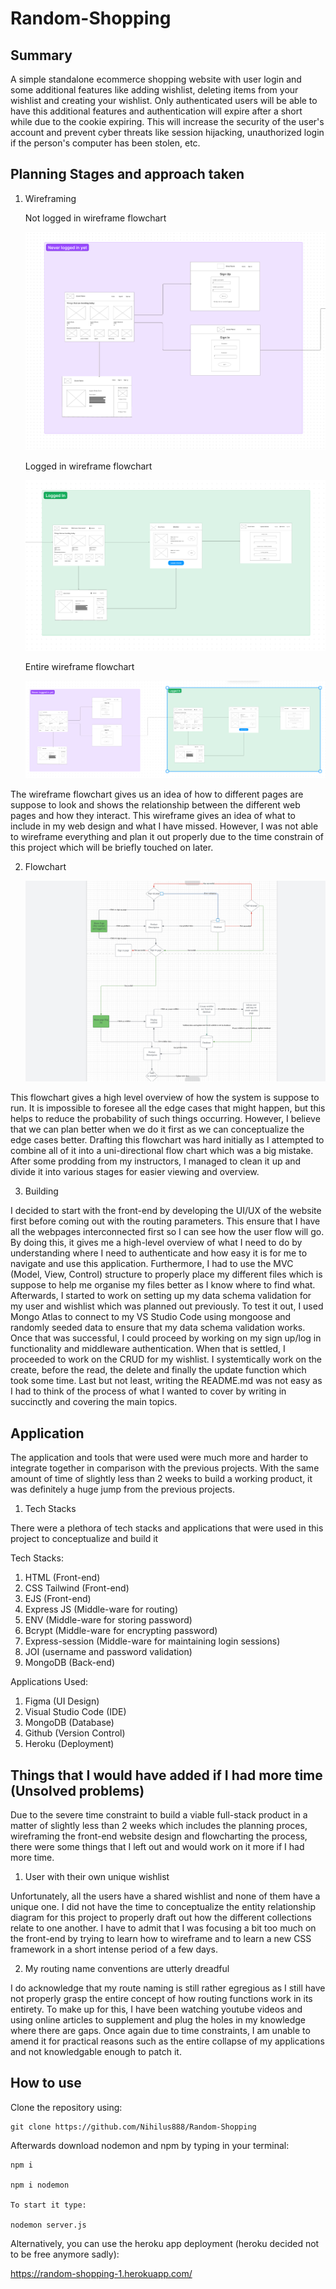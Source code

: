 # Random-Shopping

## Summary

A simple standalone ecommerce shopping website with user login and some additional features like adding wishlist, deleting items from your wishlist
and creating your wishlist. Only authenticated users will be able to have this additional features and authentication will expire after
a short while due to the cookie expiring. This will increase the security of the user's account and prevent cyber threats like session
hijacking, unauthorized login if the person's computer has been stolen, etc.

## Planning Stages and approach taken

1. Wireframing

   Not logged in wireframe flowchart

   ![NotLoggedIn](public/img/NotLoggedIn.png)

   Logged in wireframe flowchart

   ![LoggedIn](public/img/LoggedIn.png)

   Entire wireframe flowchart

   ![Wireframe](public/img/Wireframe.png)


The wireframe flowchart gives us an idea of how to different pages are suppose to look and shows the relationship between the different web
pages and how they interact. This wireframe gives an idea of what to include in my web design and what I have missed. However, I was not able to wireframe everything and plan it out properly due to the time constrain of this project which will be briefly touched on later.

2. Flowchart

   ![Flowchart](public/img/Flowchart.png)

This flowchart gives a high level overview of how the system is suppose to run. It is impossible to foresee all the edge cases that might happen, but this helps to reduce the probability of such things occurring. However, I believe that we can plan better when we do it first as we can conceptualize the edge cases better. Drafting this flowchart was hard initially as I attempted to combine all of it into a uni-directional flow chart which was a big mistake. After some prodding from my instructors, I managed to clean it up and divide it into various stages for easier viewing and overview.

3. Building

I decided to start with the front-end by developing the UI/UX of the website first before coming out with the routing parameters. This ensure that I have all the webpages interconnected first so I can see how the user flow will go. By doing this, it gives me a high-level overview of what I need to do by understanding where I need to authenticate and how easy it is for me to navigate and use this application. Furthermore, I had to use the MVC (Model, View, Control) structure to properly place my different files which is suppose to help me organise my files better as I know where to find what. Afterwards, I started to work on setting up my data schema validation for my user and wishlist which was planned out previously. To test it out, I used Mongo Atlas to connect to my VS Studio Code using mongoose and randomly seeded data to ensure that my data schema validation works. Once that was successful, I could proceed by working on my sign up/log in functionality and middleware authentication. When that is settled, I proceeded to work on the CRUD for my wishlist. I systemtically work on the create, before the read, the delete and finally the update function which took some time. Last but not least, writing the README.md was not easy as I had to think of the process of what I wanted to cover by writing in succinctly and covering the main topics. 
 

## Application 

The application and tools that were used were much more and harder to integrate together in comparison with the previous projects. With the same amount of time of slightly less than 2 weeks to build a working product, it was definitely a huge jump from the previous projects.

1. Tech Stacks

There were a plethora of tech stacks and applications that were used in this project to conceptualize and build it

Tech Stacks:
1. HTML (Front-end)
2. CSS Tailwind (Front-end)
3. EJS (Front-end)
4. Express JS (Middle-ware for routing)
5. ENV (Middle-ware for storing password)
6. Bcrypt (Middle-ware for encrypting password)
7. Express-session (Middle-ware for maintaining login sessions)
8. JOI (username and password validation)
9. MongoDB (Back-end) 

Applications Used:

1. Figma (UI Design)
2. Visual Studio Code (IDE)
3. MongoDB (Database)
4. Github (Version Control)
5. Heroku (Deployment)

## Things that I would have added if I had more time (Unsolved problems)

Due to the severe time constraint to build a viable full-stack product in a matter of slightly less than 2 weeks which includes the planning proces, wireframing the front-end website design and flowcharting the process, there were some things that I left out and would work on it more if I had more time. 

1. User with their own unique wishlist

Unfortunately, all the users have a shared wishlist and none of them have a unique one. I did not have the time to conceptualize the entity relationship diagram for this project to properly draft out how the different collections relate to one another. I have to admit that I was focusing a bit too much on the front-end by trying to learn how to wireframe and to learn a new CSS framework in a short intense period of a few days.

2. My routing name conventions are utterly dreadful

I do acknowledge that my route naming is still rather egregious as I still have not properly grasp the entire concept of how routing functions work in its entirety. To make up for this, I have been watching youtube videos and using online articles to supplement and plug the holes in my knowledge where there are gaps. Once again due to time constraints, I am unable to amend it for practical reasons such as the entire collapse of my applications and not knowledgable enough to patch it. 


## How to use

Clone the repository using:

```
git clone https://github.com/Nihilus888/Random-Shopping
```

Afterwards download nodemon and npm by typing in your terminal:

```
npm i

npm i nodemon 

To start it type:

nodemon server.js
```

Alternatively, you can use the heroku app deployment (heroku decided not to be free anymore sadly):

https://random-shopping-1.herokuapp.com/


